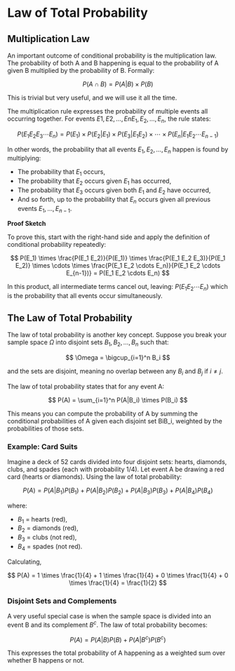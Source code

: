 # Law of Total Probability

## **Multiplication Law**

An important outcome of conditional probability is the multiplication law. The probability of both A and B happening is equal to the probability of A given B multiplied by the probability of B. Formally:

$$
P(A \cap B) = P(A|B) \times P(B)
$$

This is trivial but very useful, and we will use it all the time.

The multiplication rule expresses the probability of multiple events all occurring together. For events $E1,E2,…,EnE_1, E_2, \ldots, E_n$, the rule states:

$$
P(E_1 E_2 E_3 \cdots E_n) = P(E_1) \times P(E_2 | E_1) \times P(E_3 | E_1 E_2) \times \cdots \times P(E_n | E_1 E_2 \cdots E_{n-1})
$$

In other words, the probability that all events $E_1, E_2, \ldots, E_n$ happen is found by multiplying:

- The probability that $E_1$ occurs,
- The probability that $E_2$ occurs given $E_1$ has occurred,
- The probability that $E_3$ occurs given both $E_1$ and $E_2$ have occurred,
- And so forth, up to the probability that $E_n$ occurs given all previous events $E_1, \ldots, E_{n-1}$.

**Proof Sketch**

To prove this, start with the right-hand side and apply the definition of conditional probability repeatedly:

$$
P(E_1) \times \frac{P(E_1 E_2)}{P(E_1)} \times \frac{P(E_1 E_2 E_3)}{P(E_1 E_2)} \times \cdots \times \frac{P(E_1 E_2 \cdots E_n)}{P(E_1 E_2 \cdots E_{n-1})} = P(E_1 E_2 \cdots E_n)
$$

In this product, all intermediate terms cancel out, leaving: $P(E_1 E_2 \cdots E_n)$ which is the probability that all events occur simultaneously.

## **The Law of Total Probability**

The law of total probability is another key concept. Suppose you break your sample space $\Omega$ into disjoint sets $B_1, B_2, \ldots, B_n$ such that:

$$
\Omega = \bigcup_{i=1}^n B_i
$$

and the sets are disjoint, meaning no overlap between any $B_i$ and $B_j$ if $i \neq j$.

The law of total probability states that for any event A:

$$
P(A) = \sum_{i=1}^n P(A|B_i) \times P(B_i)
$$

This means you can compute the probability of A by summing the conditional probabilities of A given each disjoint set BiB_i, weighted by the probabilities of those sets.

### **Example: Card Suits**

Imagine a deck of 52 cards divided into four disjoint sets: hearts, diamonds, clubs, and spades (each with probability 1/4). Let event A be drawing a red card (hearts or diamonds). Using the law of total probability:

$$
P(A) = P(A|B_1)P(B_1) + P(A|B_2)P(B_2) + P(A|B_3)P(B_3) + P(A|B_4)P(B_4)
$$

where:

- $B_1$ = hearts (red),
- $B_2$ = diamonds (red),
- $B_3$ = clubs (not red),
- $B_4$ = spades (not red).

Calculating,

$$
P(A) = 1 \times \frac{1}{4} + 1 \times \frac{1}{4} + 0 \times \frac{1}{4} + 0 \times \frac{1}{4} = \frac{1}{2}
$$

### **Disjoint Sets and Complements**

A very useful special case is when the sample space is divided into an event B and its complement $B^c$. The law of total probability becomes:

$$
P(A) = P(A|B)P(B) + P(A|B^c)P(B^c)
$$

This expresses the total probability of A happening as a weighted sum over whether B happens or not.